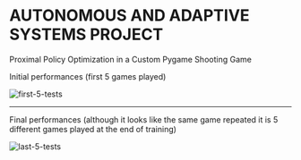 # AUTONOMOUS AND ADAPTIVE SYSTEMS PROJECT
Proximal Policy Optimization in a Custom Pygame Shooting Game

Initial performances (first 5 games played)

![first-5-tests](https://github.com/yuridb98/AAS/assets/70441307/6ad3b731-29ed-4bb4-ac0f-06b8126e0616)


---------------------

Final performances (although it looks like the same game repeated it is 5 different games played at the end of training)

![last-5-tests](https://github.com/yuridb98/AAS/assets/70441307/bef35b8c-ab3b-48e6-9841-b170438ee238)
